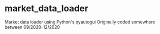 # market_data_loader
Market data loader using Python's pyautogui
Originally coded somewhere between 09/2020-12/2020
